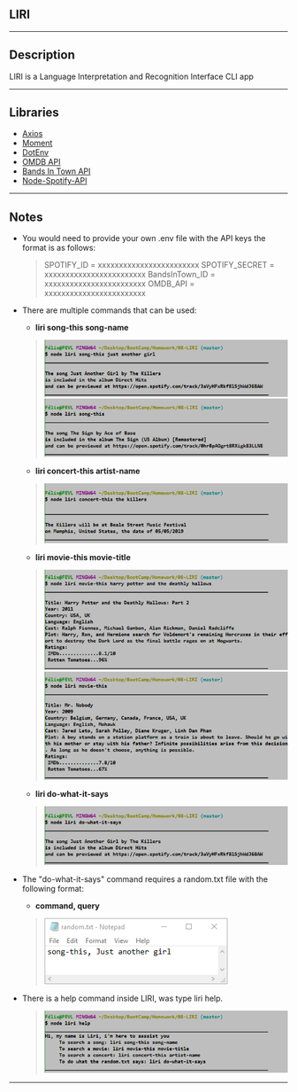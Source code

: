 ## LIRI
***
## Description  
LIRI is a Language Interpretation and Recognition Interface CLI app
***

## Libraries
   * [Axios](https://www.npmjs.com/package/axios)
   * [Moment](https://www.npmjs.com/package/moment)
   * [DotEnv](https://www.npmjs.com/package/dotenv) 
   * [OMDB API](http://www.omdbapi.com) 
   * [Bands In Town API](http://www.artists.bandsintown.com/bandsintown-api)
   * [Node-Spotify-API](https://www.npmjs.com/package/node-spotify-api)

***
## Notes
* You would need to provide your own .env file with the API keys the format is as follows: 
  >  SPOTIFY_ID      = xxxxxxxxxxxxxxxxxxxxxxxx
  >  SPOTIFY_SECRET  = xxxxxxxxxxxxxxxxxxxxxxxx
  >  BandsInTown_ID  = xxxxxxxxxxxxxxxxxxxxxxxx
  >  OMDB_API        = xxxxxxxxxxxxxxxxxxxxxxxx

* There are multiple commands that can be used:
  *  **liri song-this song-name**
   > ![song-this](Screenshots/song-this.PNG)
   >  ![song-this](Screenshots/song-this-no-song.PNG)
  *  **liri concert-this artist-name** 
   >  ![concert-this](Screenshots/concert-this.PNG)    
  *  **liri movie-this movie-title**
   >  ![movie-this](Screenshots/movie-this.PNG)
   >  ![movie-this](Screenshots/movie-this-no-movie.PNG)
  *  **liri do-what-it-says**
   >  ![do-what-it-says](Screenshots/do-what-it-says.PNG)
* The "do-what-it-says" command requires a random.txt file with the following format:
  *  **command, query**
   >  ![random](Screenshots/do-what-it-says-random.PNG)
* There is a help command inside LIRI, was type liri help.
   >  ![help](Screenshots/help.PNG)
***





